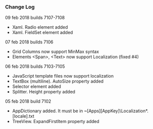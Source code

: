 ﻿### Change Log

09 feb 2018 builds 7107-7108
* Xaml. Radio element added
* Xaml. FieldSet element added

07 feb 2018 builds 7106
* Grid Columns now support MinMax syntax
* Elements &lt;Span&gt;, &lt;Text&gt; now support Localization (fixed #4)

06 feb 2018 builds 7103-7105
* JavaScript template files now support localization
* TextBox (multiline). AutoSize property added
* Selector element added
* Splitter. Height property added

05 feb 2018 build 7102
* AppDictionary added. It must be in ~\[Apps]\[AppKey]\Localization\*.[locale].txt
* TreeView. ExpandFirstItem property added


